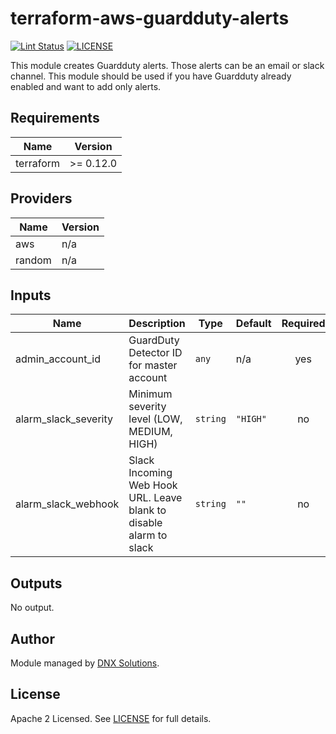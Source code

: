 # terraform-aws-guardduty-alerts

[![Lint Status](https://github.com/DNXLabs/terraform-aws-guardduty/workflows/Lint/badge.svg)](https://github.com/DNXLabs/terraform-aws-guardduty/actions)
[![LICENSE](https://img.shields.io/github/license/DNXLabs/terraform-aws-guardduty)](https://github.com/DNXLabs/terraform-aws-guardduty/blob/master/LICENSE)

This module creates Guardduty alerts. Those alerts can be an email or slack channel. This module should be used if you have Guardduty already enabled and want to add only alerts.

<!--- BEGIN_TF_DOCS --->

## Requirements

| Name | Version |
|------|---------|
| terraform | >= 0.12.0 |

## Providers

| Name | Version |
|------|---------|
| aws | n/a |
| random | n/a |

## Inputs

| Name | Description | Type | Default | Required |
|------|-------------|------|---------|:--------:|
| admin\_account\_id | GuardDuty Detector ID for master account | `any` | n/a | yes |
| alarm\_slack\_severity | Minimum severity level (LOW, MEDIUM, HIGH) | `string` | `"HIGH"` | no |
| alarm\_slack\_webhook | Slack Incoming Web Hook URL. Leave blank to disable alarm to slack | `string` | `""` | no |

## Outputs

No output.

<!--- END_TF_DOCS --->

## Author

Module managed by [DNX Solutions](https://github.com/DNXLabs).

## License

Apache 2 Licensed. See [LICENSE](https://github.com/DNXLabs/terraform-aws-guardduty/blob/master/LICENSE) for full details.
